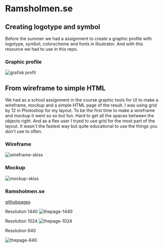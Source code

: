 # Ramsholmen.se

## Creating logotype and symbol
Before the summer we had a assignment to create a graphic profile with logotype, symbol, colorscheme and fonts in Illustrator. And with this resource we had to use in this repo.

### Graphic profile
![grafisk profil](https://user-images.githubusercontent.com/70426543/130205460-d45c89c7-3661-45f2-9d7d-20a27d9fe48d.JPG)

## From wireframe to simple HTML
We had as a school assignment in the course graphic tools for UI to make a wireframe, mockup and a simple HTML page of the result.
I was using grid by 12 in Photoshop for my layout. To be the first time to make a wireframe and mockup it went so so but fun. Hard to get all the spaces between the objects right.
And as a flex user I tryed to use grid for the most part of the layout. It wasn´t the fastest way but quite educational to use the things you don't use to often.

### Wireframe
![wireframe-skiss](https://user-images.githubusercontent.com/70426543/130203295-ea8c9ff5-bf16-47c8-b4f2-b36ed0d197ea.JPG)

### Mockup
![mockup-skiss](https://user-images.githubusercontent.com/70426543/130203320-7f858f13-88ed-4e8f-b2b1-5ee9bc3ab6fd.JPG)

### Ramsholmen.se
[githubpages](https://nicklas-holmqvist.github.io/ramsholmen/)

Resolution 1440
![thepage-1440](https://user-images.githubusercontent.com/70426543/130203651-f9a7c728-4a7e-42f2-a434-8894c707845d.png)

Resolution 1024
![thepage-1024](https://user-images.githubusercontent.com/70426543/130204404-8da88bc7-e94f-48c0-b456-04b56dad34e1.png)

Resolution 640

![thepage-640](https://user-images.githubusercontent.com/70426543/130204395-d76a6b78-23cd-4114-8331-a65af09d7e93.png)
